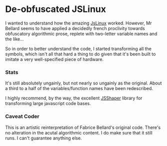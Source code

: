 De-obfuscated JSLinux
=========================================================

I wanted to understand how the amazing [JsLinux][1] worked.  However,  Mr Bellard seems to have applied a decidedly french proclivity towards obfuscatory algorithmic prose, replete with two-letter variable names and the like...

So in order to better understand the code, I started transforming all the symbols, which isn't all that hard a thing to do given that it's been built to imitate a very well-specified piece of hardware.

### Stats

It's still absolutely ungainly, but not nearly so ungainly as the original.  About a third to a half of the variables/function names have been redescribed.

I highly recommend, by the way, the excellent [JSShaper][2] library for transforming large javascript code bases.

### Caveat Coder

This is an artistic reinterpretation of Fabrice Bellard's original code.  There's no alteration in the acutal algorithmic content.  I do make sure that it still runs.  I can't guarantee anything else.

[1]: http://bellard.org/jslinux/tech.html
[2]: http://sshaper.org
